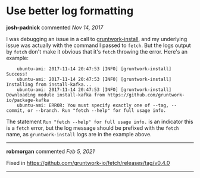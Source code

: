 # Use better log formatting

**josh-padnick** commented *Nov 14, 2017*

I was debugging an issue in a call to [gruntwork-install](https://github.com/gruntwork-io/gruntwork-installer), and my underlying issue was actually with the command I passed to `fetch`. But the logs output by `fetch` don't make it obvious that it's `fetch` throwing the error. Here's an example:

```
    ubuntu-ami: 2017-11-14 20:47:53 [INFO] [gruntwork-install] Success!
    ubuntu-ami: 2017-11-14 20:47:53 [INFO] [gruntwork-install] Installing from install-kafka...
    ubuntu-ami: 2017-11-14 20:47:53 [INFO] [gruntwork-install] Downloading module install-kafka from https://github.com/gruntwork-io/package-kafka
    ubuntu-ami: ERROR: You must specify exactly one of --tag, --commit, or --branch. Run "fetch --help" for full usage info.
```

The statement `Run "fetch --help" for full usage info.` is an indicator this is a `fetch` error, but the log message should be prefixed with the `fetch` name, as `gruntwork-install` logs are in the example above.
<br />
***


**robmorgan** commented *Feb 5, 2021*

Fixed in https://github.com/gruntwork-io/fetch/releases/tag/v0.4.0
***

